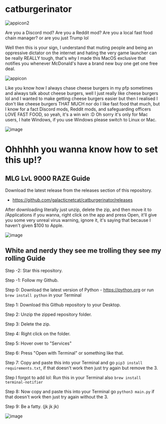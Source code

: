 # catburgerinator

![appicon2](https://github.com/user-attachments/assets/0bfce6bf-89b6-49bf-8767-391ddf64aadb)

Are you a Discord mod? Are you a Reddit mod? Are you a local fast food chain manager?
or are you just Trump lol

Well then this is your sign,
I understand that muting people and being an oppressive dictator on the internet and hating the very game launcher can be really REALLY tough, that's why I made this MacOS exclusive that notifies you whenever McDonald's have a brand new buy one get one free deal.

![appicon](https://github.com/user-attachments/assets/1877d967-10ed-4d76-91d4-5ca64085fd07)

Like you know how I always chase cheese burgers in my pfp sometimes and always talk about cheese burgers, well I just really like cheese burgers lol and I wanted to make getting cheese burgers easier but then I realised I don't like cheese burgers THAT MUCH nor do I like fast food that much, but I know for a fact Discord mods, Reddit mods, and safeguarding officers LOVE FAST FOOD, so yeah, it's a win win :D
Oh sorry it's only for Mac users, I hate Windows, if you use Windows please switch to Linux or Mac.

![image](https://github.com/user-attachments/assets/f16ae778-7348-4a12-89cf-fffc24572942)

# Ohhhhh you wanna know how to set this up!?

## MLG LvL 9000 RAZE Guide
Download the latest release from the releases section of this repository.
- https://github.com/galacticnetcat/catburgerinator/releases

After downloading literally just unzip, delete the zip, and then move it to /Applications if you wanna, right click on the app and press Open, it'll give you some very unreal virus warning, ignore it, it's saying that because I haven't given $100 to Apple.

![image](https://github.com/user-attachments/assets/cac7afd9-af14-440c-b0b7-faa4dfc73de6)

## White and nerdy they see me trolling they see my rolling Guide

Step -2: Star this repository.

Step -1: Follow my Github.

Step 0: Download the latest version of Python - https://python.org
or run ```brew install python``` in your Terminal

Step 1: Download this Github repository to your Desktop.

Step 2: Unzip the zipped repository folder.

Step 3: Delete the zip.

Step 4: Right click on the folder.

Step 5: Hover over to "Services"

Step 6: Press "Open with Terminal" or something like that.

Step 7: Copy and paste this into your Terminal and go ```pip3 install requirements.txt```, if that doesn't work then just try again but remove the 3.

Step I forgot to add lol: Run this in your Terminal also ```brew install terminal-notifier```

Step 8: Now copy and paste this into your Terminal go ```python3 main.py``` if that doesn't work then just try again without the 3.

Step 9: Be a fatty. (jk jk jk)

![image](https://github.com/user-attachments/assets/a4b32752-9506-44dd-810b-3786f3d32a38)
